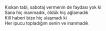 Kıskan tabi, sabotaj vermenin de faydası yok ki<br>
Sana hiç inanmadık, öldük hiç ağlamadık<br>
Kill haberi bize hiç ulaşmadı ki<br>
Her ipucu topladığım senin ve inanmadık<br>
